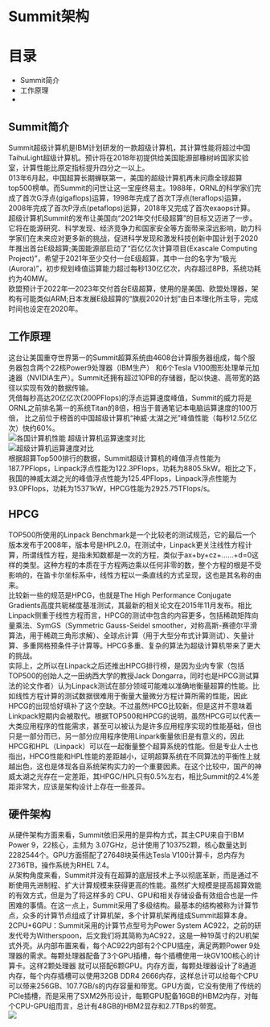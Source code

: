 Summit架构   
==

目录  
==  
- Summit简介    
- 工作原理
- 

Summit简介   
----
Summit超级计算机是IBM计划研发的一款超级计算机，其计算性能将超过中国TaihuLight超级计算机。预计将在2018年初提供给美国能源部橡树岭国家实验室，计算性能比原定指标提升四分之一以上。          
013年6月起，中国超算长期蝉联第一，美国的超级计算机再未问鼎全球超算top500榜单。而Summit的问世让这一宝座终易主。1988年，ORNL的科学家们完成了首次G浮点(gigaflops)运算，1998年完成了首次T浮点(teraflops)运算，2008年完成了首次P浮点(petaflops)运算，2018年又完成了首次exaops计算。         
超级计算机Summit的发布让美国向“2021年交付E级超算”的目标又迈进了一步。             
它将在能源研究、科学发现、经济竞争力和国家安全等方面带来深远影响，助力科学家们在未来应对更多新的挑战，促进科学发现和激发科技创新中国计划于2020年推出首台E级超算;美国能源部启动了“百亿亿次计算项目(Exascale Computing Project)”，希望于2021年至少交付一台E级超算，其中一台的名字为“极光(Aurora)”，初步规划峰值运算能力超过每秒130亿亿次，内存超过8PB，系统功耗约为40MW。            
欧盟预计于2022年—2023年交付首台E级超算，使用的是美国、欧盟处理器，架构有可能类似ARM;日本发展E级超算的“旗舰2020计划”由日本理化所主导，完成时间也设定在2020年。         

工作原理   
----
这台让美国重夺世界第一的Summit超算系统由4608台计算服务器组成，每个服务器包含两个22核Power9处理器（IBM生产）
和6个Tesla V100图形处理单元加速器（NVIDIA生产）。Summit还拥有超过10PB的存储器，配以快速、高带宽的路径以实现有效的数据传输。     
凭借每秒高达20亿亿次(200PFlops)的浮点运算速度峰值，Summit的威力将是ORNL之前排名第一的系统Titan的8倍，相当于普通笔记本电脑运算速度的100万倍，
比之前位于榜首的中国超级计算机“神威⋅太湖之光”峰值性能（每秒12.5亿亿次）快约60%。      
![各国计算机性能](https://m.qpic.cn/psc?/V10d7b8e2YPTcE/T7ZeoLlLvDuhDKIHjjjMLcUSaAaNO6vuoPu3j2kSiTkV5fFQEGqhEGnrjL6yvpdaFJHKEIyO1kkurZqMSEOLWQDGl16hP51uHcrlNulK5hs!/b&bo=WAKvAQAAAAARB8Q!&rf=viewer_4)
超级计算机运算速度对比   
![超级计算机运算速度对比](http://m.qpic.cn/psc?/V10d7b8e2YPTcE/T7ZeoLlLvDuhDKIHjjjMLV1yJaGn2STrLp9H*MG6alHi7r9.Jy4LUX9cotGxwbBs8*Y8EqluobnJJrB4QrkEsQ.jIpPCBWvMoTYdWS73Nkk!/b&bo=HAKVAQAAAAARF6o!&rf=viewer_4)   
根据超算Top500排行的数据，Summit超级计算机的峰值浮点性能为187.7PFlops，Linpack浮点性能为122.3PFlops，功耗为8805.5kW。相比之下，我国的神威太湖之光的峰值浮点性能为125.4PFlops，Linpack浮点性能为93.0PFlops，功耗为15371kW，HPCG性能为2925.75TFlops/s。    

HPCG   
---
TOP500所使用的Linpack Benchmark是一个比较老的测试规范，它的最后一个版本发布于2008年，版本号是HPL2.0。在测试中，Linpack更关注线性方程计算，所谓线性方程，是指未知数都是一次的方程，类似于ax+by+cz+……+d=0这样的类型。这种方程的本质在于方程两边乘以任何非零的数，整个方程的根是不受影响的，在笛卡尔坐标系中，线性方程以一条直线的方式呈现，这也是其名称的由来。        
比较新一些的规范是HPCG，也就是The High Performance Conjugate Gradients高度共轭梯度基准测试，其最新的相关论文在2015年11月发布。相比Linpack侧重于线性方程而言，HPCG的测试中包含的内容更多，包括稀疏矩阵向量乘法、SymGS（Symmetric Gauss-Seidel smoother，对称高斯-赛德尔平滑算法，用于稀疏三角形求解）、全球点计算（用于大型分布式计算测试）、矢量计算、多重网格预条件子计算等。HPCG多重、复杂的算法为超级计算机带来了更大的挑战。   
实际上，之所以在Linpack之后还推出HPCG排行榜，是因为业内专家（包括TOP500的创始人之一田纳西大学的教授Jack Dongarra，同时也是HPCG测试算法的论文作者）认为Linpack测试在部分领域可能难以准确地衡量超算的性能。比如线性方程计算的测试数据很难用于衡量大量微分方程计算所需的性能，因此HPCG的出现恰好填补了这个空缺。不过虽然HPCG比较新，但是这并不意味着Linkpack短期内会被取代。根据TOP500和HPCG的说明，虽然HPCG可以代表一大类应用程序的性能需求，甚至可以被认为是许多应用程序实现的性能基础，但也只是一部分而已，另一部分应用程序使用Linpark衡量依旧是有意义的，因此HPCG和HPL（Linpack）可以在一起衡量整个超算系统的性能。但是专业人士也指出，HPCG性能和HPL性能的差距越小，证明超算系统在不同算法的平衡性上就越出色，这也是体现各自系统架构实力的一个重要因素。在这个比较中，国产的神威太湖之光存在一定差距，其HPGC/HPL只有0.5%左右，相比Summit的2.4%差距非常大，应该是架构设计上存在一些差异。    

硬件架构  
----
从硬件架构方面来看，Summit依旧采用的是异构方式，其主CPU来自于IBM Power 9，22核心，主频为 3.07GHz，总计使用了103752颗，核心数量达到2282544个。GPU方面搭配了27648块英伟达Tesla V100计算卡，总内存为2736TB，操作系统为RHEL 7.4。         
从架构角度来看，Summit并没有在超算的底层技术上予以彻底革新，而是通过不断使用先进制程、扩大计算规模来获得更高的性能。虽然扩大规模是提高超算效能的有效方式，但是为了将这样多的 CPU、GPU和相关存储设备有效组合也是一件困难的事情。在这一点上，Summit采用了多级结构。最基本的结构被称为计算节点，众多的计算节点组成了计算机架，多个计算机架再组成Summit超算本身。      
2CPU+6GPU：Summit采用的计算节点型号为Power System AC922，之前的研发代号为Witherspoon，后文我们将其简称为AC922，这是一种19英寸的2U机架式外壳。从内部布置来看，每个AC922内部有2个CPU插座，满足两颗Power 9处理器的需求。每颗处理器配备了3个GPU插槽，每个插槽使用一块GV100核心的计算卡。这样2颗处理器 就可以搭配6颗GPU。内存方面，每颗处理器设计了8通道内存，每个内存插槽可以使用32GB DDR4 2666内存，这样总计可以给每个CPU可以带来256GB、107.7GB/s的内存容量和带宽。GPU方面，它没有使用了传统的PCIe插槽，而是采用了SXM2外形设计，每颗GPU配备16GB的HBM2内存，对每个CPU-GPU组而言，总计有48GB的HBM2显存和2.7TBps的带宽。        
![ ](http://04.imgmini.eastday.com/mobile/20180809/20180809214415_5ab8053d0f319d774a18ba8a6f1c2fae_5.jpeg)
 
